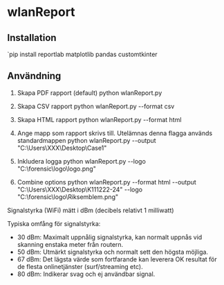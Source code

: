 # wlanReport

## Installation
`pip install reportlab matplotlib pandas customtkinter

## Användning
1. Skapa PDF rapport (default)
python wlanReport.py

2. Skapa CSV rapport
python wlanReport.py --format csv

3. Skapa HTML rapport
python wlanReport.py --format html

4. Ange mapp som rapport skrivs till. Utelämnas denna flagga används standardmappen 
python wlanReport.py --output "C:\Users\XXX\Desktop\Case1\"

5. Inkludera logga 
python wlanReport.py --logo "C:\forensic\logo\logo.png"

6. Combine options
python wlanReport.py --format html --output "C:\Users\XXX\Desktop\K111222-24\" --logo "C:\forensic\logo\Riksemblem.png"

Signalstyrka (WiFi) mätt i dBm (decibels relativt 1 milliwatt)

Typiska omfång för signalstyrka:
- 30 dBm: Maximalt uppnålig signalstyrka, kan normalt uppnås vid skanning enstaka meter från routern.
- 50 dBm: Utmärkt signalstyrka och normalt sett den högsta möjliga.
- 67 dBm: Det lägsta värde som fortfarande kan leverera OK resultat för de flesta onlinetjänster (surf/streaming etc).
- 80 dBm: Indikerar svag och ej användbar signal.